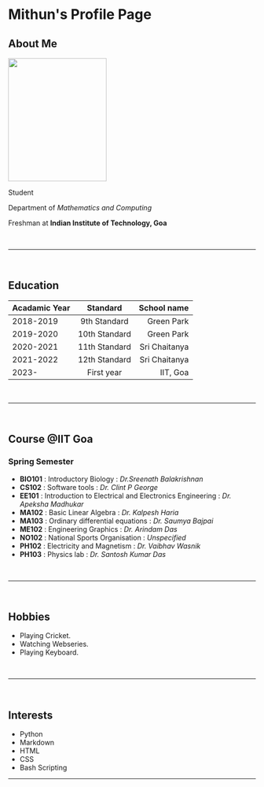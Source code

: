 # Mithun's Profile Page

## About Me

<img src="https://github.com/Mithun-2004/Mithun-2004.github.io/blob/main/IMG_20221218_084916.jpg" height=250px width=200px>

Student  

Department of *Mathematics and Computing*  

Freshman at **Indian Institute of Technology, Goa**  


<br>
<hr>
<br>

## Education

| Acadamic Year | Standard      | School name   |  
| :-------------| :-----------: | ------------: |   
| 2018-2019     | 9th Standard  | Green Park    |  
| 2019-2020     | 10th Standard | Green Park    |  
| 2020-2021     | 11th Standard | Sri Chaitanya |  
| 2021-2022     | 12th Standard | Sri Chaitanya |  
| 2023-         | First year    | IIT, Goa      |  


<br>
<hr>
<br>

## Course @IIT Goa


### Spring Semester  


  - **BIO101** : Introductory Biology : *Dr.Sreenath Balakrishnan*   
  - **CS102** : Software tools : *Dr. Clint P George* 
  - **EE101** : Introduction to Electrical and Electronics Engineering : *Dr. Apeksha Madhukar*
  - **MA102** : Basic Linear Algebra : *Dr. Kalpesh Haria*
  - **MA103** : Ordinary differential equations : *Dr. Saumya Bajpai*
  - **ME102** : Engineering Graphics : *Dr. Arindam Das*
  - **NO102** : National Sports Organisation : *Unspecified*
  - **PH102** : Electricity and Magnetism : *Dr. Vaibhav Wasnik*
  - **PH103** : Physics lab : *Dr. Santosh Kumar Das*


<br>
<hr>
<br>

## Hobbies 


  - Playing Cricket.
  - Watching Webseries.
  - Playing Keyboard.

<br>
<hr>
<br>

## Interests
  
  
  - Python
  - Markdown
  - HTML
  - CSS
  - Bash Scripting
  
  
<hr>
  
